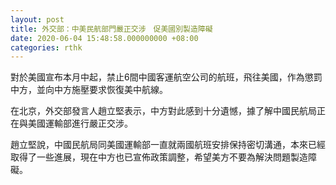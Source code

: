 ```yaml
---
layout: post
title: 外交部：中美民航部門嚴正交涉　促美國別製造障礙
date: 2020-06-04 15:48:58.000000000 +08:00
categories: rthk
---
```


對於美國宣布本月中起，禁止6間中國客運航空公司的航班，飛往美國，作為懲罰中方，並向中方施壓要求恢復美中航線。

在北京，外交部發言人趙立堅表示，中方對此感到十分遺憾，據了解中國民航局正在與美國運輸部進行嚴正交涉。

趙立堅說，中國民航局同美國運輸部一直就兩國航班安排保持密切溝通，本來已經取得了一些進展，現在中方也已宣佈政策調整，希望美方不要為解決問題製造障礙。
